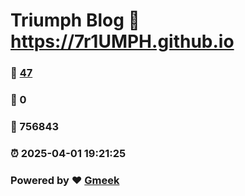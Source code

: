 # Triumph Blog :link: https://7r1UMPH.github.io 
### :page_facing_up: [47](https://7r1UMPH.github.io/tag.html) 
### :speech_balloon: 0 
### :hibiscus: 756843 
### :alarm_clock: 2025-04-01 19:21:25 
### Powered by :heart: [Gmeek](https://github.com/Meekdai/Gmeek)

